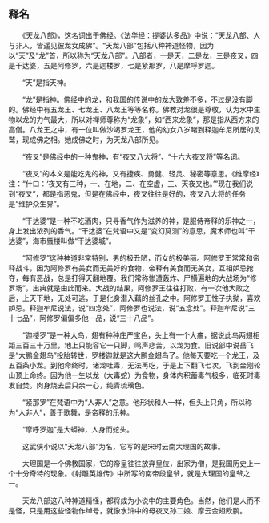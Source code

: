 ## 释名

　　《天龙八部》，这名词出于佛经。《法华经：提婆达多品》中说：“天龙八部、人与非人，皆遥见彼龙女成佛”。“天龙八部”包括八种神道怪物，因为以“天”及“龙”首，所以称为“天龙八部”。八部者，一是天，二是龙，三是夜叉，四是干达婆，五是阿修罗，六是迦楼罗，七是紧那罗，八是摩呼罗迦。

　　“天”是指天神。

　　“龙”是指神。佛经中的龙，和我国的传说中的龙大致差不多，不过是没有脚的。佛经中有五龙王、七龙王、八龙王等等名称。佛教对龙很是尊敬，认为水中生物以龙的力气最大，所以对禅师尊称为“龙象”，如“西来龙象”，那是指从西方来的高僧。八龙王之中，有一位叫做沙竭罗龙王，他的幼女八岁睹到释迦牟尼所居的灵鹫，现成佛之相。她成佛之时，为天龙八部所见。

　　“夜叉”是佛经中的一种鬼神，有“夜叉八大将”、“十六大夜叉将”等名词。

　　“夜叉”的本义是能吃鬼的神，又有捷疾、勇健、轻灵、秘密等意思。《维摩经》注：“什曰：‘夜叉有三种，一、在地，二、在空虚，三、天夜叉也。’”现在我们说到“夜叉”，都是指恶鬼，但是在佛经中，夜叉往往是好的，夜叉八大将的任务是“维护众生界”。

　　“干达婆”是一种不吃酒肉，只寻香气作为滋养的神，是服侍帝释的乐神之一，身上发出浓列的香气。“干达婆”在梵语中又是“变幻莫测”的意思，魔术师也叫“干达婆”，海市蜃楼叫做“干达婆城”。

　　“阿修罗”这种神道非常特别，男的极丑陋，而女的极美丽。阿修罗王常常和帝释战斗，因为阿修罗有美女而无美好的食物，帝释有美食而无美女，互相妒忌抢夺，每有恶战，总是打得天翻地覆。我们常称惨遭轰炸、尸横遍地的大战场为“修罗场”，出典就是由此而来。大战的结果，阿修罗王往往打败，有一次他大败之后，上天下地，无处可逃，于是化身潜入藕的丝孔之中。阿修罗王性子执拗，喜欢妒忌。释迦牟尼说法，说“四念处”，阿修罗也说法，说“五念处”。释迦牟尼说“三十七品”，阿修罗偏偏多他一品，说“三十八品”。

　　“迦楼罗”是一种大鸟，翅有种种庄严宝色，头上有一个大瘤，据说此鸟两翅相距三百三十万里，地上只能容它一只脚，鸣声悲苦，以龙为食。旧说部中说岳飞是“大鹏金翅鸟”投胎转世，罗楼迦就是这大鹏金翅鸟了。他每天要吃一个龙王，及五百条小龙。到他命终时，诸龙吐毒，无法再吃，于是上下翻飞七次，飞到金刚轮山顶上命终。因为他一生以龙（大毒蛇）为食物，身体内积蓄毒气极多，临死时毒发自焚。肉身烧去后只余一心，纯青琉璃色。

　　“紧那罗”在梵语中为“人非人”之意。他形状和人一样，但头上只角，所以称为“人非人”，善于歌舞，是帝释的乐神。

　　“摩呼罗迦”是大蟒神，人身而蛇头。

　　这武侠小说以“天龙八部”为名，它写的是宋时云南大理国的故事。

　　大理国是一个佛教国家，它的帝皇往往放弃皇位，出家为僧，是我国历史上一个十分奇特的现象。《射雕英雄传》中所写的南帝段皇爷，就是大理国的皇爷之一。

　　天龙八部这八种神道精怪，都将成为小说中的主要角色。当然，他们是人而不是怪，只是用这些怪物作绰号，就像水浒中的母夜叉孙二娘、摩云金翅欧鹏。